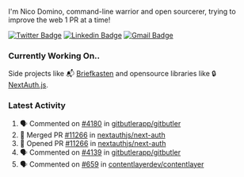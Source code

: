 
I'm Nico Domino, command-line warrior and open sourcerer, trying to improve the web 1 PR at a time!

[![Twitter Badge](https://img.shields.io/badge/-@ndom91-1ca0f1?style=flat-square&labelColor=1ca0f1&logo=twitter&logoColor=white&link=https://twitter.com/ndom91)](https://twitter.com/ndom91) [![Linkedin Badge](https://img.shields.io/badge/-ndom91-blue?style=flat-square&logo=Linkedin&logoColor=white&link=https://www.linkedin.com/in/ndom91/)](https://www.linkedin.com/in/ndom91/) [![Gmail Badge](https://img.shields.io/badge/-yo@ndo.dev-c14438?style=flat-square&logo=mail.ru&logoColor=white&link=mailto:yo@ndo.dev)](mailto:yo@ndo.dev)

### Currently Working On..

Side projects like 📬 [Briefkasten](https://briefkastenhq.com) and opensource libraries like 🔒 [NextAuth.js](https://github.com/nextauthjs/next-auth).

<!--START_SECTION_PROFILE_VIEWS:readme-info-->
<!--END_SECTION_PROFILE_VIEWS:readme-info-->

<!--START_SECTION_DAILY_COMMIT:readme-info-->
<!--END_SECTION_DAILY_COMMIT:readme-info-->

<!--START_SECTION_WEEKLY_COMMIT:readme-info-->
<!--END_SECTION_WEEKLY_COMMIT:readme-info-->

### Latest Activity

<!--START_SECTION:activity-->
1. 🗣 Commented on [#4180](https://github.com/gitbutlerapp/gitbutler/pull/4180#issuecomment-2191625553) in [gitbutlerapp/gitbutler](https://github.com/gitbutlerapp/gitbutler)
2. 🎉 Merged PR [#11266](https://github.com/nextauthjs/next-auth/pull/11266) in [nextauthjs/next-auth](https://github.com/nextauthjs/next-auth)
3. 💪 Opened PR [#11266](https://github.com/nextauthjs/next-auth/pull/11266) in [nextauthjs/next-auth](https://github.com/nextauthjs/next-auth)
4. 🗣 Commented on [#4139](https://github.com/gitbutlerapp/gitbutler/issues/4139#issuecomment-2191177739) in [gitbutlerapp/gitbutler](https://github.com/gitbutlerapp/gitbutler)
5. 🗣 Commented on [#659](https://github.com/contentlayerdev/contentlayer/issues/659#issuecomment-2189725957) in [contentlayerdev/contentlayer](https://github.com/contentlayerdev/contentlayer)
<!--END_SECTION:activity-->
